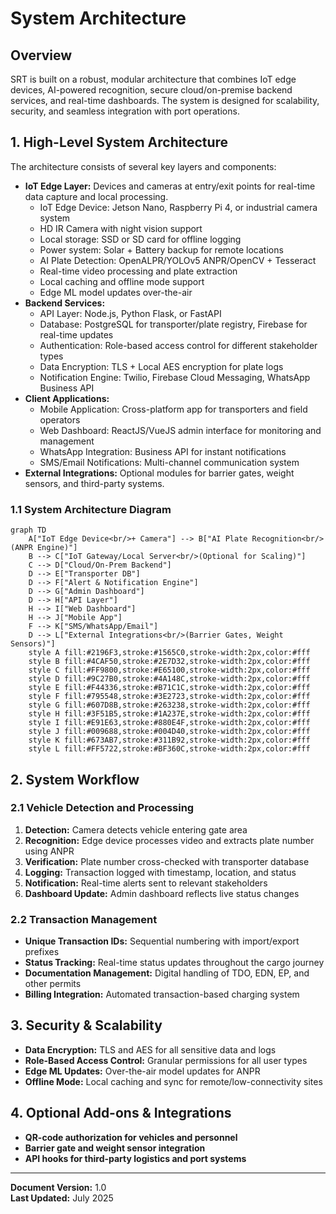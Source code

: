 # System Architecture

## Overview

SRT is built on a robust, modular architecture that combines IoT edge devices, AI-powered recognition, secure cloud/on-premise backend services, and real-time dashboards. The system is designed for scalability, security, and seamless integration with port operations.

## 1. High-Level System Architecture

The architecture consists of several key layers and components:

- **IoT Edge Layer:** Devices and cameras at entry/exit points for real-time data capture and local processing.
    - IoT Edge Device: Jetson Nano, Raspberry Pi 4, or industrial camera system
    - HD IR Camera with night vision support
    - Local storage: SSD or SD card for offline logging
    - Power system: Solar + Battery backup for remote locations
    - AI Plate Detection: OpenALPR/YOLOv5 ANPR/OpenCV + Tesseract
    - Real-time video processing and plate extraction
    - Local caching and offline mode support
    - Edge ML model updates over-the-air
- **Backend Services:**
    - API Layer: Node.js, Python Flask, or FastAPI
    - Database: PostgreSQL for transporter/plate registry, Firebase for real-time updates
    - Authentication: Role-based access control for different stakeholder types
    - Data Encryption: TLS + Local AES encryption for plate logs
    - Notification Engine: Twilio, Firebase Cloud Messaging, WhatsApp Business API
- **Client Applications:**
    - Mobile Application: Cross-platform app for transporters and field operators
    - Web Dashboard: ReactJS/VueJS admin interface for monitoring and management
    - WhatsApp Integration: Business API for instant notifications
    - SMS/Email Notifications: Multi-channel communication system
- **External Integrations:** Optional modules for barrier gates, weight sensors, and third-party systems.

### 1.1 System Architecture Diagram

```mermaid
graph TD
    A["IoT Edge Device<br/>+ Camera"] --> B["AI Plate Recognition<br/>(ANPR Engine)"]
    B --> C["IoT Gateway/Local Server<br/>(Optional for Scaling)"]
    C --> D["Cloud/On-Prem Backend"]
    D --> E["Transporter DB"]
    D --> F["Alert & Notification Engine"]
    D --> G["Admin Dashboard"]
    D --> H["API Layer"]
    H --> I["Web Dashboard"]
    H --> J["Mobile App"]
    F --> K["SMS/WhatsApp/Email"]
    D --> L["External Integrations<br/>(Barrier Gates, Weight Sensors)"]
    style A fill:#2196F3,stroke:#1565C0,stroke-width:2px,color:#fff
    style B fill:#4CAF50,stroke:#2E7D32,stroke-width:2px,color:#fff
    style C fill:#FF9800,stroke:#E65100,stroke-width:2px,color:#fff
    style D fill:#9C27B0,stroke:#4A148C,stroke-width:2px,color:#fff
    style E fill:#F44336,stroke:#B71C1C,stroke-width:2px,color:#fff
    style F fill:#795548,stroke:#3E2723,stroke-width:2px,color:#fff
    style G fill:#607D8B,stroke:#263238,stroke-width:2px,color:#fff
    style H fill:#3F51B5,stroke:#1A237E,stroke-width:2px,color:#fff
    style I fill:#E91E63,stroke:#880E4F,stroke-width:2px,color:#fff
    style J fill:#009688,stroke:#004D40,stroke-width:2px,color:#fff
    style K fill:#673AB7,stroke:#311B92,stroke-width:2px,color:#fff
    style L fill:#FF5722,stroke:#BF360C,stroke-width:2px,color:#fff
```

## 2. System Workflow

### 2.1 Vehicle Detection and Processing
1. **Detection:** Camera detects vehicle entering gate area
2. **Recognition:** Edge device processes video and extracts plate number using ANPR
3. **Verification:** Plate number cross-checked with transporter database
4. **Logging:** Transaction logged with timestamp, location, and status
5. **Notification:** Real-time alerts sent to relevant stakeholders
6. **Dashboard Update:** Admin dashboard reflects live status changes

### 2.2 Transaction Management
- **Unique Transaction IDs:** Sequential numbering with import/export prefixes
- **Status Tracking:** Real-time status updates throughout the cargo journey
- **Documentation Management:** Digital handling of TDO, EDN, EP, and other permits
- **Billing Integration:** Automated transaction-based charging system

## 3. Security & Scalability

- **Data Encryption:** TLS and AES for all sensitive data and logs
- **Role-Based Access Control:** Granular permissions for all user types
- **Edge ML Updates:** Over-the-air model updates for ANPR
- **Offline Mode:** Local caching and sync for remote/low-connectivity sites

## 4. Optional Add-ons & Integrations

- **QR-code authorization for vehicles and personnel**
- **Barrier gate and weight sensor integration**
- **API hooks for third-party logistics and port systems**

---

**Document Version:** 1.0  
**Last Updated:** July 2025